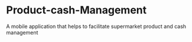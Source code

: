 # Product-cash-Management
A mobile application that helps to facilitate supermarket product and cash management
